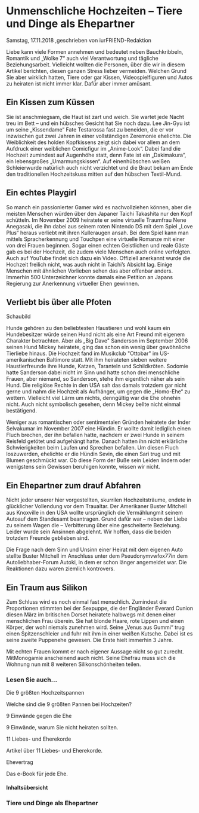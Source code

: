 # Unmenschliche Hochzeiten – Tiere und Dinge als Ehepartner

Samstag, 17.11.2018 ,geschrieben von iurFRIEND-Redaktion

Liebe kann viele Formen annehmen und bedeutet neben Bauchkribbeln, Romantik und „Wolke 7“ auch viel Verantwortung und tägliche Beziehungsarbeit. Vielleicht wollten die Personen, über die wir in diesem Artikel berichten, diesen ganzen Stress lieber vermeiden. Welchen Grund Sie aber wirklich hatten, Tiere oder gar Kissen, Videospielfiguren und Autos zu heiraten ist nicht immer klar. Dafür aber immer amüsant.

## Ein Kissen zum Küssen

Sie ist anschmiegsam, die Haut ist zart und weich. Sie wartet jede Nacht treu im Bett – und ein hübsches Gesicht hat Sie noch dazu. Lee Jin-Gyu ist um seine „Kissendame“ Fate Testarossa fast zu beneiden, die er vor inzwischen gut zwei Jahren in einer vollständigen Zeremonie ehelichte. Die Weiblichkeit des holden Kopfkissens zeigt sich dabei vor allem an dem Aufdruck einer weiblichen Comicfigur im „Anime-Look“. Dabei fand die Hochzeit zumindest auf Augenhöhe statt, denn Fate ist ein „Dakimakura“, ein lebensgroßes „Umarmungskissen“. Auf einenhübschen weißen Schleierwurde natürlich auch nicht verzichtet und die Braut bekam am Ende den traditionellen Hochzeitskuss mitten auf den hübschen Textil-Mund.

## Ein echtes Playgirl

So manch ein passionierter Gamer wird es nachvollziehen können, aber die meisten Menschen würden über den Japaner Taichi Takashita nur den Kopf schütteln. Im November 2009 heiratete er seine virtuelle Traumfrau Nene Anegasaki, die ihn dabei aus seinem roten Nintendo DS mit dem Spiel „Love Plus“ heraus verliebt mit ihren Kulleraugen ansah. Bei dem Spiel kann man mittels Spracherkennung und Touchpen eine virtuelle Romanze mit einer von drei Frauen beginnen. Sogar einen echten Geistlichen und reale Gäste gab es bei der Hochzeit, die zudem viele Menschen auch online verfolgten. Auch auf YouTube findet sich dazu ein Video. Offiziell anerkannt wurde die Hochzeit freilich nicht, was auch nicht in Taichi’s Absicht lag. Einige Menschen mit ähnlichen Vorlieben sehen das aber offenbar anders. Immerhin 500 Unterzeichner konnte damals eine Petition an Japans Regierung zur Anerkennung virtueller Ehen gewinnen.

## Verliebt bis über alle Pfoten

Schaubild

Hunde gehören zu den beliebtesten Haustieren und wohl kaum ein Hundebesitzer würde seinen Hund nicht als eine Art Freund mit eigenem Charakter betrachten. Aber als „Big Dave" Sanderson im September 2006 seinen Hund Mickey heiratete, ging das schon ein wenig über gewöhnliche Tierliebe hinaus. Die Hochzeit fand im Musikclub "Ottobar" im US-amerikanischen Baltimore statt. Mit ihm heirateten sieben weitere Haustierfreunde ihre Hunde, Katzen, Taranteln und Schildkröten. Sodomie hatte Sanderson dabei nicht im Sinn und hatte schon drei menschliche Frauen, aber niemand, so Sanderson, stehe ihm eigentlich näher als sein Hund. Die religiöse Rechte in den USA sah das damals trotzdem gar nicht gerne und nahm die Hochzeit als Aufhänger, um gegen die „Homo-Ehe“ zu wettern. Vielleicht viel Lärm um nichts, denngültig war die Ehe ohnehin nicht. Auch nicht symbolisch gesehen, denn Mickey bellte nicht einmal bestätigend.

Weniger aus romantischen oder sentimentalen Gründen heiratete der Inder Selvakumar im November 2007 eine Hündin. Er wollte damit lediglich einen Fluch brechen, der ihn befallen hatte, nachdem er zwei Hunde in seinem Reisfeld getötet und aufgehängt hatte. Danach hatten ihn nicht erklärliche Schwierigkeiten beim Laufen und Sprechen befallen. Um diesen Fluch loszuwerden, ehelichte er die Hündin Sevin, die einen Sari trug und mit Blumen geschmückt war. Ob diese Form der Buße sein Leiden lindern oder wenigstens sein Gewissen beruhigen konnte, wissen wir nicht.

## Ein Ehepartner zum drauf Abfahren

Nicht jeder unserer hier vorgestellten, skurrilen Hochzeitsträume, endete in glücklicher Vollendung vor dem Traualtar. Der Amerikaner Buster Mitchell aus Knoxville in den USA wollte ursprünglich die Vermählungmit seinem Autoauf dem Standesamt beantragen. Grund dafür war – neben der Liebe zu seinem Wagen die – Verbitterung über eine gescheiterte Beziehung. Leider wurde sein Ansinnen abgelehnt. Wir hoffen, dass die beiden trotzdem Freunde geblieben sind.

Die Frage nach dem Sinn und Unsinn einer Heirat mit dem eigenen Auto stellte Buster Mitchell im Anschluss unter dem Pseudonymvwfox77in dem Autoliebhaber-Forum Autoki, in dem er schon länger angemeldet war. Die Reaktionen dazu waren ziemlich kontrovers.

## Ein Traum aus Silikon

Zum Schluss wird es noch einmal fast menschlich. Zumindest die Proportionen stimmten bei der Sexpuppe, die der Engländer Everard Cunion diesen März im britischen Dorset heiratete halbwegs mit denen einer menschlichen Frau überein. Sie hat blonde Haare, rote Lippen und einen Körper, der wohl niemals zunehmen wird. Seine „Venus aus Gummi“ trug einen Spitzenschleier und fuhr mit ihm in einer weißen Kutsche. Dabei ist es seine zweite Puppenehe gewesen. Die Erste hielt immerhin 3 Jahre.

Mit echten Frauen kommt er nach eigener Aussage nicht so gut zurecht. MitMonogamie anscheinend auch nicht. Seine Ehefrau muss sich die Wohnung nun mit 8 weiteren Silikonschönheiten teilen.

### Lesen Sie auch...

Die 9 größten Hochzeitspannen

Welche sind die 9 größten Pannen bei Hochzeiten?

9 Einwände gegen die Ehe

9 Einwände, warum Sie nicht heiraten sollten.

11 Liebes- und Eherekorde

Artikel über 11 Liebes- und Eherekorde.

Ehevertrag

Das e-Book für jede Ehe.

#### Inhaltsübersicht

### Tiere und Dinge als Ehepartner